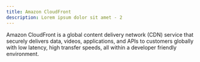 ```yaml
---
title: Amazon CloudFront
description: Lorem ipsum dolor sit amet - 2
---
```


Amazon CloudFront is a global content delivery network (CDN) service that securely delivers data, videos, applications, and APIs to customers globally with low latency, high transfer speeds, all within a developer friendly environment.